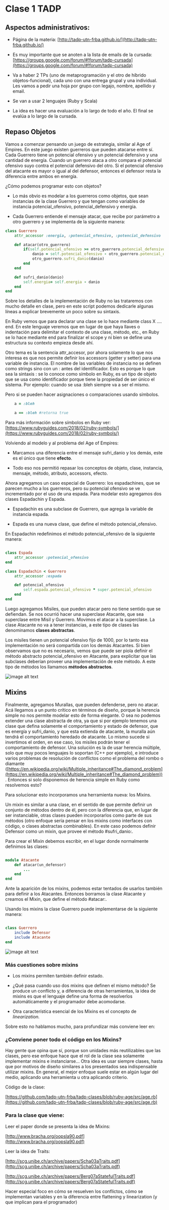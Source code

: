 # Clase 1 TADP

## Aspectos administrativos:

- Página de la materia: [http://tadp-utn-frba.github.io/](http://tadp-utn-frba.github.io/)

- Es muy importante que se anoten a la lista de emails de la cursada: [https://groups.google.com/forum/#!forum/tadp-cursada](https://groups.google.com/forum/#!forum/tadp-cursada)

- Va a haber 2 TPs (uno de metaprogramación y el otro de híbrido objetos-funcional), cada uno con una entrega grupal y una individual. Les vamos a pedir una hoja por grupo con legajo, nombre, apellido y email.

- Se van a usar 2 lenguajes (Ruby y Scala)

- La idea es hacer una evaluación a lo largo de todo el año. El final se evalúa a lo largo de la cursada.

## Repaso Objetos

Vamos a comenzar pensando un juego de estrategia, similar al Age of Empires. En este juego existen guerreros que pueden atacarse entre sí. Cada Guerrero tiene un potencial ofensivo y un potencial defensivo y una cantidad de energía. Cuando un guerrero ataca a otro compara el potencial ofensivo suyo contra el potencial defensivo del otro. Si el potencial ofensivo del atacante es mayor o igual al del defensor, entonces el defensor resta la diferencia entre ambos en energía.

¿Cómo podemos programar esto con objetos?

* Lo más obvio es modelar a los guerreros como objetos, que sean instancias de la clase Guerrero y que tengan como variables de instancia potencial_ofensivo, potencial_defensivo y energia.

* Cada Guerrero entiende el mensaje atacar, que recibe por parámetro a otro guerrero y se implementa de la siguiente manera:

~~~ruby
class Guerrero
    attr_accessor :energia, :potencial_ofensivo, :potencial_defensivo

    def atacar(otro_guerrero)
        if(self.potencial_ofensivo >= otro_guerrero.potencial_defensivo)
            danio = self.potencial_ofensivo - otro_guerrero.potencial_defensivo
            otro_guerrero.sufri_danio(danio)
        end
    end

    def sufri_danio(danio)
        self.energia= self.energia - danio
    end
end
~~~

Sobre los detalles de la implementación de Ruby no las trataremos con mucho detalle en clase, pero en este script podemos dedicarle algunas líneas a explicar brevemente un poco sobre su sintaxis.

En Ruby vemos que para declarar una clase se lo hace mediante class X …. end. En este lenguaje veremos que en lugar de que haya llaves o indentación para delimitar el contexto de una clase, método, etc., en Ruby se lo hace mediante end para finalizar el scope y ni bien se define una estructura su contexto empieza desde ahí.

Otro tema es la sentencia attr_accesor, por ahora solamente lo que nos interesa es que nos permite definir los accessors (getter y setter) para una variable de instancia. El nombre de las variables de instancia no se definen como strings sino con un : antes del identificador. Esto es porque lo que sea la sintaxis :<lo que sea> se lo conoce como símbolo en Ruby, es un tipo de objeto que se usa como identificador porque tiene la propiedad de ser único el sistema. Por ejemplo: cuando se usa :bleh siempre va a ser el mismo.

Pero si se pueden hacer asignaciones o comparaciones usando símbolos.

~~~ruby
	a = :bleh

	a == :bleh #retorna true
~~~

Para más información sobre símbolos en Ruby ver: [https://www.rubyguides.com/2018/02/ruby-symbols/](https://www.rubyguides.com/2018/02/ruby-symbols/)

Volviendo al modelo y al problema del Age of Empires:

* Marcamos una diferencia entre el mensaje sufri_danio y los demás, este es el único que tiene **efecto**. 

* Todo eso nos permitió repasar los conceptos de objeto, clase, instancia, mensaje, método, atributo, accessors, efecto.

Ahora agregamos un caso especial de Guerrero: los espadachines, que se parecen mucho a los guerreros, pero su potencial ofensivo se ve incrementado por el uso de una espada. Para modelar esto agregamos dos clases Espadachin y Espada.

* Espadachin es una subclase de Guerrero, que agrega la variable de instancia espada.

* Espada es una nueva clase, que define el método potencial_ofensivo.

En Espadachin redefinimos el método potencial_ofensivo de la siguiente manera:

~~~ruby

class Espada
    attr_accessor :potencial_ofensivo
end

class Espadachin < Guerrero
    attr_accessor :espada

    def potencial_ofensivo
        self.espada.potencial_ofensivo * super.potencial_ofensivo
    end
end
~~~

Luego agregamos Misiles, que pueden atacar pero no tiene sentido que se defiendan. Se nos ocurrió hacer una superclase Atacante, que sea superclase entre Misil y Guerrero. Movimos el atacar a la superclase. La clase Atacante no va a tener instancias, a este tipo de clases las denominamos **clases abstractas**.

Los misiles tienen un potencial ofensivo fijo de 1000, por lo tanto esa implementación no será compartida con los demás Atacantes. Si bien observamos que no es necesario, vemos que puede ser piola definir el método abstracto potencial_ofensivo en Atacante, para explicitar que las subclases deberían proveer una implementación de este método. A este tipo de métodos los llamamos **métodos abstractos**. 

![image alt text](https://raw.githubusercontent.com/tadp-utn-frba/tadp-clases/ruby-age/image_0.png)

## Mixins

Finalmente, agregamos Murallas, que pueden defenderse, pero no atacar. Acá llegamos a un punto crítico en términos de diseño, porque la herencia simple no nos permite modelar esto de forma elegante. O sea no podemos extender una clase abstracta de otra, ya que si por ejemplo tenemos una clase que defina solamente el comportamiento y estado de defensor, que es energía y sufri_danio, y que esta extienda de atacante, la muralla aún tendrá el comportamiento heredado de atacante. Lo mismo sucede si invertimos el orden, en ese caso, los misiles podrán tener el comportamiento de defensor. Una solución es la de usar herencia múltiple, solo que muy pocos lenguajes lo soportan (C++ por ejemplo), e introduce varios problemas de resolución de conflictos como el problema del rombo o diamante ([https://en.wikipedia.org/wiki/Multiple_inheritance#The_diamond_problem](https://en.wikipedia.org/wiki/Multiple_inheritance#The_diamond_problem)). Entonces si solo disponemos de herencia simple en Ruby como resolvemos esto?  

Para solucionar esto incorporamos una herramienta nueva: los Mixins.

Un mixin es similar a una clase, en el sentido de que permite definir un conjunto de métodos dentro de él, pero con la diferencia que, en lugar de ser instanciable, otras clases pueden incorporarlos como parte de sus métodos (otro enfoque sería pensar en los mixins como interfaces con código, o clases abstractas combinables). En este caso podemos definir Defensor como un mixin, que provee el método #sufri_danio:.

Para crear el Mixin debemos escribir, en el lugar donde normalmente definimos las clases:

~~~ruby

module Atacante
    def atacar(un_defensor)
        ...
    end
end

~~~

Ante la aparición de los mixins, podemos estar tentados de usarlos también para definir a los Atacantes. Entonces borramos la clase Atacante y creamos el Mixin, que define el método #atacar:. 

Usando los mixins la clase Guerrero puede implementarse de la siguiente manera:

~~~ruby

class Guerrero
    include Defensor
    include Atacante
end

~~~


![image alt text](https://raw.githubusercontent.com/tadp-utn-frba/tadp-clases/ruby-age/image_1.png)

### Más cuestiones sobre mixins

* Los mixins permiten también definir estado.

* ¿Qué pasa cuando uso dos mixins que definen el mismo método? Se produce un conflicto y, a diferencia de otras herramientas, la idea de mixins es que el lenguaje define una forma de resolverlos automáticamente y el programador debe acomodarse.

* Otra característica esencial de los Mixins es el concepto de *linearization.*

Sobre esto no hablamos mucho, para profundizar más conviene leer en: 

### ¿Conviene poner todo el código en los Mixins?

Hay gente que opina que sí, porque son unidades más reutilizables que las clases, pero ese enfoque hace que el rol de la clase sea solamente implementar mixins e instanciarse… Otra idea es usar siempre clases, hasta que por motivos de diseño similares a los presentados sea indispensable utilizar mixins. En general, el mejor enfoque suele estar en algún lugar del medio, aplicando una herramienta u otra aplicando criterio.

Código de la clase:

[https://github.com/tadp-utn-frba/tadp-clases/blob/ruby-age/src/age.rb](https://github.com/tadp-utn-frba/tadp-clases/blob/ruby-age/src/age.rb)

### Para la clase que viene:

Leer el paper donde se presenta la idea de Mixins:

[http://www.bracha.org/oopsla90.pdf](http://www.bracha.org/oopsla90.pdf)

Leer la idea de Traits:

[http://scg.unibe.ch/archive/papers/Scha03aTraits.pdf](http://scg.unibe.ch/archive/papers/Scha03aTraits.pdf)

[http://scg.unibe.ch/archive/papers/Berg07aStatefulTraits.pdf](http://scg.unibe.ch/archive/papers/Berg07aStatefulTraits.pdf)

Hacer especial foco en cómo se resuelven los conflictos, cómo se implementan variables y en la diferencia entre flattening y linearization (y que implican para el programador)
